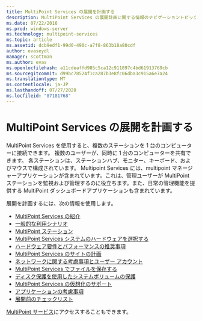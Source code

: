 ```yaml
---
title: MultiPoint Services の展開を計画する
description: MultiPoint Services の展開計画に関する情報のナビゲーショントピック
ms.date: 07/22/2016
ms.prod: windows-server
ms.technology: multipoint-services
ms.topic: article
ms.assetid: dcb9edf1-99d0-490c-a7f8-863b18a80cdf
author: evaseydl
manager: scottman
ms.author: evas
ms.openlocfilehash: a11cdeaffd985c5ca12c911897c4bd61913769cb
ms.sourcegitcommit: d99bc78524f1ca287b3e8fc06dba3c915a6e7a24
ms.translationtype: MT
ms.contentlocale: ja-JP
ms.lasthandoff: 07/27/2020
ms.locfileid: "87181768"
---
```

# <a name="planning-a-multipoint-services-deployment"></a>MultiPoint Services の展開を計画する
MultiPoint Services を使用すると、複数のステーションを 1 台のコンピューターに接続できます。 複数のユーザーが、同時に 1 台のコンピューターを共有できます。 各ステーションは、ステーションハブ、モニター、キーボード、およびマウスで構成されています。 Multipoint Services には、multipoint マネージャーアプリケーションが含まれています。これは、管理ユーザーが MultiPoint ステーションを監視および管理するのに役立ちます。また、日常の管理機能を提供する MultiPoint ダッシュボードアプリケーションも含まれています。

展開を計画するには、次の情報を使用します。

-   [MultiPoint Services の紹介](Introducing-MultiPoint-services.md)
-   [一般的な利用シナリオ](Common-MultiPoint-services-Usage-Scenarios.md)
-   [MultiPoint ステーション](MultiPoint-services-Stations.md)
-   [MultiPoint Services システムのハードウェアを選択する](Selecting-Hardware-for-Your-MultiPoint-services-System.md)
-   [ハードウェア要件とパフォーマンスの推奨事項](Hardware-Requirements-and-Performance-Recommendations.md)
-   [MultiPoint Services のサイトの計画](MultiPoint-services-Site-Planning.md)
-   [ネットワークに関する考慮事項とユーザー アカウント](Network-Considerations-and-User-Accounts.md)
-   [MultiPoint Services でファイルを保存する](Storing-Files-with-MultiPoint-services.md)
-   [ディスク保護を使用したシステムボリュームの保護](Protecting-the-System-Volume-with-Disk-Protection.md)
-   [MultiPoint Services の仮想化のサポート](MultiPoint-services-Virtualization-Support.md)
-   [アプリケーションの考慮事項](Application-Considerations.md)
-   [展開前のチェックリスト](Predeployment-Checklist.md)

[MultiPoint サービス](https://docs.microsoft.com/windows-server/remote/multipoint-services/introducing-multipoint-services)にアクセスすることもできます。
